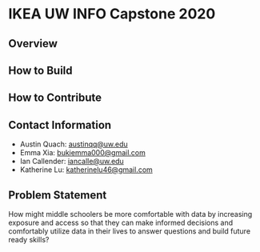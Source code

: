 # IKEA UW INFO Capstone 2020
## Overview


## How to Build

## How to Contribute

## Contact Information
* Austin Quach: austinqq@uw.edu
* Emma Xia: bukiemma000@gmail.com
* Ian Callender: iancalle@uw.edu
* Katherine Lu: katherinelu46@gmail.com

## Problem Statement
How might middle schoolers be more comfortable with data by increasing exposure and access so that they can make informed decisions and comfortably utilize data in their lives to answer questions and build future ready skills?
